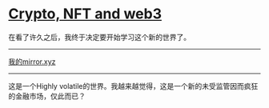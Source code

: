 # [Crypto, NFT and web3](https://github.com/gnimg/gitblog/issues/13)

在看了许久之后，我终于决定要开始学习这个新的世界了。

---

[我的mirror.xyz](https://mirror.xyz/0x43d1eDFbD66429B9bDF8281B49018C2FaA2F4d88)

---

这是一个Highly volatile的世界。我越来越觉得，这是一个新的未受监管因而疯狂的金融市场，仅此而已？